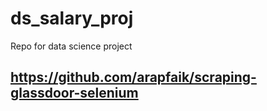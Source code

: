 # ds_salary_proj
Repo for data science project
## https://github.com/arapfaik/scraping-glassdoor-selenium
